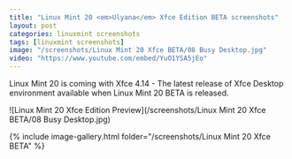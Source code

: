 ```yaml
---
title: "Linux Mint 20 <em>Ulyana</em> Xfce Edition BETA screenshots"
layout: post
categories: linuxmint screenshots
tags: [linuxmint screenshots]
image: "/screenshots/Linux Mint 20 Xfce BETA/08 Busy Desktop.jpg"
video: "https://www.youtube.com/embed/YuO1YSA5jEo"
---
```


Linux Mint 20 is coming with Xfce 4.14 - The latest release of Xfce Desktop environment available when Linux Mint 20 BETA is released.

![Linux Mint 20 Xfce Edition Preview](/screenshots/Linux Mint 20 Xfce BETA/08 Busy Desktop.jpg)

{% include image-gallery.html folder="/screenshots/Linux Mint 20 Xfce BETA" %}




